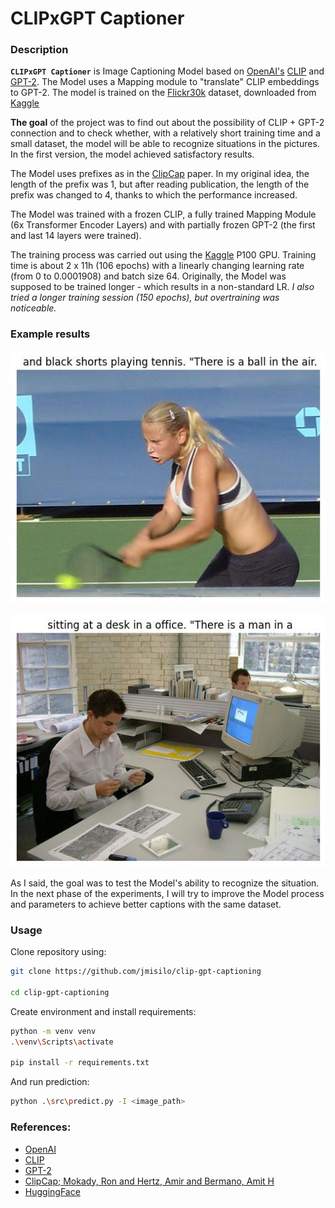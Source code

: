 # CLIPxGPT Captioner

### Description

**`CLIPxGPT Captioner`** is Image Captioning Model based on [OpenAI's](https://openai.com/) [CLIP](https://openai.com/blog/clip/) and [GPT-2](https://openai.com/blog/better-language-models/). The Model uses a Mapping module to "translate" CLIP embeddings ​​to GPT-2. The model is trained on the [Flickr30k](https://shannon.cs.illinois.edu/DenotationGraph/) dataset, downloaded from [Kaggle](https://www.kaggle.com/datasets/hsankesara/flickr-image-dataset)

**The goal** of the project was to find out about the possibility of CLIP + GPT-2 connection and to check whether, with a relatively short training time and a small dataset, the model will be able to recognize situations in the pictures. In the first version, the model achieved satisfactory results.

The Model uses prefixes as in the [ClipCap](https://arxiv.org/abs/2111.09734) paper. In my original idea, the length of the prefix was 1, but after reading publication, the length of the prefix was changed to 4, thanks to which the performance increased.

The Model was trained with a frozen CLIP, a fully trained Mapping Module (6x Transformer Encoder Layers) and with partially frozen GPT-2 (the first and last 14 layers were trained).

The training process was carried out using the [Kaggle](https://www.kaggle.com/) P100 GPU. Training time is about 2 x 11h (106 epochs) with a linearly changing learning rate (from 0 to 0.0001908) and batch size 64. Originally, the Model was supposed to be trained longer - which results in a non-standard LR. *I also tried a longer training session (150 epochs), but overtraining was noticeable.*

### Example results

![Example1](./examples/23012796.jpg)

![Example2](./examples/3787801.jpg)

As I said, the goal was to test the Model's ability to recognize the situation. In the next phase of the experiments, I will try to improve the Model process and parameters to achieve better captions with the same dataset.

### Usage

Clone repository using:

```bash
git clone https://github.com/jmisilo/clip-gpt-captioning

cd clip-gpt-captioning
```

Create environment and install requirements:

```bash
python -m venv venv
.\venv\Scripts\activate

pip install -r requirements.txt
```

And run prediction:

```bash
python .\src\predict.py -I <image_path>
```

### References:

- [OpenAI](https://openai.com/)
- [CLIP](https://openai.com/blog/clip/)
- [GPT-2](https://openai.com/blog/better-language-Models/)
- [ClipCap; Mokady, Ron and Hertz, Amir and Bermano, Amit H](https://arxiv.org/abs/2111.09734)
- [HuggingFace](https://huggingface.co/)